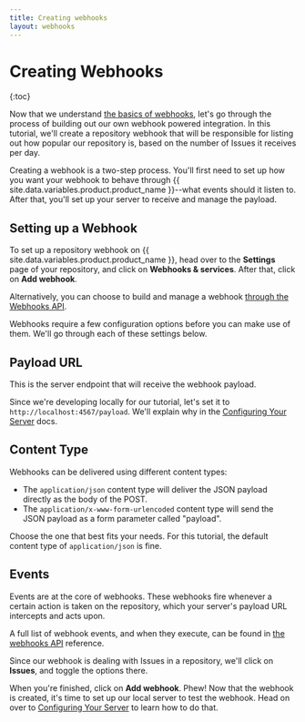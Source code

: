 ```yaml
---
title: Creating webhooks
layout: webhooks
---
```


# Creating Webhooks

{:toc}

Now that we understand [the basics of webhooks][webhooks-overview], let's go
through the process of building out our own webhook powered integration.  In
this tutorial, we'll create a repository webhook that will be responsible for
listing out how popular our repository is, based on the number of Issues it
receives per day.

Creating a webhook is a two-step process. You'll first need to set up how you want
your webhook to behave through {{ site.data.variables.product.product_name }}--what events should it listen to. After that,
you'll set up your server to receive and manage the payload.

## Setting up a Webhook

To set up a repository webhook on {{ site.data.variables.product.product_name }}, head over to the **Settings** page of
your repository, and click on **Webhooks & services**. After that, click on
**Add webhook**.

Alternatively, you can choose to build and manage a webhook [through the Webhooks API][webhook-api].

Webhooks require a few configuration options before you can make use of them.
We'll go through each of these settings below.

## Payload URL

This is the server endpoint that will receive the webhook payload.

Since we're developing locally for our tutorial, let's set it to `http://localhost:4567/payload`.
We'll explain why in the [Configuring Your Server](/webhooks/configuring/) docs.

## Content Type

Webhooks can be delivered using different content types:

- The `application/json` content type will deliver the JSON payload directly as the body of the POST.
- The `application/x-www-form-urlencoded` content type will send the JSON payload as a form parameter
  called "payload".

Choose the one that best fits your needs. For this tutorial, the default content type of
`application/json` is fine.

## Events

Events are at the core of webhooks. These webhooks fire whenever a certain action is
taken on the repository, which your server's payload URL intercepts and acts upon.

A full list of webhook events, and when they execute, can be found in [the webhooks API][hooks-api] reference.

Since our webhook is dealing with Issues in a repository, we'll click on **Issues**,
and toggle the options there.

When you're finished, click on **Add webhook**. Phew! Now that the webhook is created,
it's time to set up our local server to test the webhook. Head on over to
[Configuring Your Server](/webhooks/configuring/) to learn how to do that.

[webhooks-overview]: /webhooks/
[webhook-api]: /v3/repos/hooks/
[hooks-api]: /webhooks/#events
